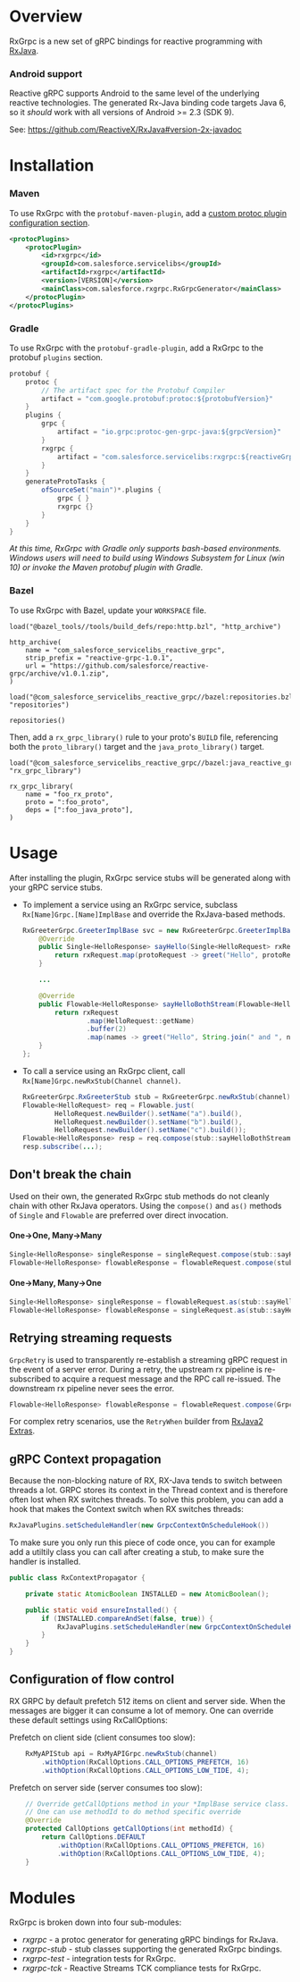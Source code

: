 # Overview

RxGrpc is a new set of gRPC bindings for reactive programming with [RxJava](https://github.com/ReactiveX/RxJava).

### Android support

Reactive gRPC supports Android to the same level of the underlying reactive technologies. The generated Rx-Java binding
code targets Java 6, so it _should_ work with all versions of Android >= 2.3 (SDK 9).

See: https://github.com/ReactiveX/RxJava#version-2x-javadoc

# Installation

### Maven

To use RxGrpc with the `protobuf-maven-plugin`, add a [custom protoc plugin configuration section](https://www.xolstice.org/protobuf-maven-plugin/examples/protoc-plugin.html).

```xml
<protocPlugins>
    <protocPlugin>
        <id>rxgrpc</id>
        <groupId>com.salesforce.servicelibs</groupId>
        <artifactId>rxgrpc</artifactId>
        <version>[VERSION]</version>
        <mainClass>com.salesforce.rxgrpc.RxGrpcGenerator</mainClass>
    </protocPlugin>
</protocPlugins>
```

### Gradle

To use RxGrpc with the `protobuf-gradle-plugin`, add a RxGrpc to the protobuf `plugins` section.

```scala
protobuf {
    protoc {
        // The artifact spec for the Protobuf Compiler
        artifact = "com.google.protobuf:protoc:${protobufVersion}"
    }
    plugins {
        grpc {
            artifact = "io.grpc:protoc-gen-grpc-java:${grpcVersion}"
        }
        rxgrpc {
            artifact = "com.salesforce.servicelibs:rxgrpc:${reactiveGrpcVersion}"
        }
    }
    generateProtoTasks {
        ofSourceSet("main")*.plugins {
            grpc { }
            rxgrpc {}
        }
    }
}
```

_At this time, RxGrpc with Gradle only supports bash-based environments. Windows users will need to build using Windows
Subsystem for Linux (win 10) or invoke the Maven protobuf plugin with Gradle._

### Bazel

To use RxGrpc with Bazel, update your `WORKSPACE` file.

```bazel
load("@bazel_tools//tools/build_defs/repo:http.bzl", "http_archive")

http_archive(
    name = "com_salesforce_servicelibs_reactive_grpc",
    strip_prefix = "reactive-grpc-1.0.1",
    url = "https://github.com/salesforce/reactive-grpc/archive/v1.0.1.zip",
)

load("@com_salesforce_servicelibs_reactive_grpc//bazel:repositories.bzl", "repositories")

repositories()
```

Then, add a `rx_grpc_library()` rule to your proto's `BUILD` file, referencing both the `proto_library()` target and
the `java_proto_library()` target.

```bazel
load("@com_salesforce_servicelibs_reactive_grpc//bazel:java_reactive_grpc_library.bzl", "rx_grpc_library")

rx_grpc_library(
    name = "foo_rx_proto",
    proto = ":foo_proto",
    deps = [":foo_java_proto"],
)
```

# Usage

After installing the plugin, RxGrpc service stubs will be generated along with your gRPC service stubs.

- To implement a service using an RxGrpc service, subclass `Rx[Name]Grpc.[Name]ImplBase` and override the RxJava-based
  methods.

  ```java
  RxGreeterGrpc.GreeterImplBase svc = new RxGreeterGrpc.GreeterImplBase() {
      @Override
      public Single<HelloResponse> sayHello(Single<HelloRequest> rxRequest) {
          return rxRequest.map(protoRequest -> greet("Hello", protoRequest));
      }

      ...

      @Override
      public Flowable<HelloResponse> sayHelloBothStream(Flowable<HelloRequest> rxRequest) {
          return rxRequest
                  .map(HelloRequest::getName)
                  .buffer(2)
                  .map(names -> greet("Hello", String.join(" and ", names)));
      }
  };
  ```

- To call a service using an RxGrpc client, call `Rx[Name]Grpc.newRxStub(Channel channel)`.

  ```java
  RxGreeterGrpc.RxGreeterStub stub = RxGreeterGrpc.newRxStub(channel);
  Flowable<HelloRequest> req = Flowable.just(
          HelloRequest.newBuilder().setName("a").build(),
          HelloRequest.newBuilder().setName("b").build(),
          HelloRequest.newBuilder().setName("c").build());
  Flowable<HelloResponse> resp = req.compose(stub::sayHelloBothStream);
  resp.subscribe(...);
  ```

## Don't break the chain

Used on their own, the generated RxGrpc stub methods do not cleanly chain with other RxJava operators.
Using the `compose()` and `as()` methods of `Single` and `Flowable` are preferred over direct invocation.

#### One→One, Many→Many

```java
Single<HelloResponse> singleResponse = singleRequest.compose(stub::sayHello);
Flowable<HelloResponse> flowableResponse = flowableRequest.compose(stub::sayHelloBothStream);
```

#### One→Many, Many→One

```java
Single<HelloResponse> singleResponse = flowableRequest.as(stub::sayHelloRequestStream);
Flowable<HelloResponse> flowableResponse = singleRequest.as(stub::sayHelloResponseStream);
```

## Retrying streaming requests

`GrpcRetry` is used to transparently re-establish a streaming gRPC request in the event of a server error. During a
retry, the upstream rx pipeline is re-subscribed to acquire a request message and the RPC call re-issued. The downstream
rx pipeline never sees the error.

```java
Flowable<HelloResponse> flowableResponse = flowableRequest.compose(GrpcRetry.ManyToMany.retry(stub::sayHelloBothStream));
```

For complex retry scenarios, use the `RetryWhen` builder from <a href="https://davidmoten.github.io/rxjava2-extras/apidocs/com/github/davidmoten/rx2/RetryWhen.html">RxJava2 Extras</a>.

## gRPC Context propagation

Because the non-blocking nature of RX, RX-Java tends to switch between threads a lot.
GRPC stores its context in the Thread context and is therefore often lost when RX
switches threads. To solve this problem, you can add a hook that makes the Context
switch when RX switches threads:

```java
RxJavaPlugins.setScheduleHandler(new GrpcContextOnScheduleHook())
```

To make sure you only run this piece of code once, you can for example add a utiltily class
you can call after creating a stub, to make sure the handler is installed.

```java
public class RxContextPropagator {

	private static AtomicBoolean INSTALLED = new AtomicBoolean();

	public static void ensureInstalled() {
		if (INSTALLED.compareAndSet(false, true)) {
			RxJavaPlugins.setScheduleHandler(new GrpcContextOnScheduleHook());
		}
	}
}
```

## Configuration of flow control

RX GRPC by default prefetch 512 items on client and server side. When the messages are bigger it
can consume a lot of memory. One can override these default settings using RxCallOptions:

Prefetch on client side (client consumes too slow):

```java
    RxMyAPIStub api = RxMyAPIGrpc.newRxStub(channel)
        .withOption(RxCallOptions.CALL_OPTIONS_PREFETCH, 16)
        .withOption(RxCallOptions.CALL_OPTIONS_LOW_TIDE, 4);
```

Prefetch on server side (server consumes too slow):

```java
    // Override getCallOptions method in your *ImplBase service class.
    // One can use methodId to do method specific override
    @Override
    protected CallOptions getCallOptions(int methodId) {
        return CallOptions.DEFAULT
            .withOption(RxCallOptions.CALL_OPTIONS_PREFETCH, 16)
            .withOption(RxCallOptions.CALL_OPTIONS_LOW_TIDE, 4);
    }
```

# Modules

RxGrpc is broken down into four sub-modules:

- _rxgrpc_ - a protoc generator for generating gRPC bindings for RxJava.
- _rxgrpc-stub_ - stub classes supporting the generated RxGrpc bindings.
- _rxgrpc-test_ - integration tests for RxGrpc.
- _rxgrpc-tck_ - Reactive Streams TCK compliance tests for RxGrpc.
